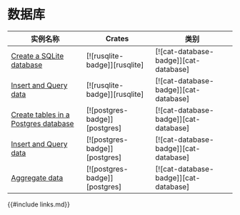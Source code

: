 # 数据库

<!--
> [database.md](https://github.com/rust-lang-nursery/rust-cookbook/blob/master/src/database.md)
> <br />
> commit 5824ee21eb8100b5795053a6d3bd61ed8b569cac - 2019.04.12
-->

| 实例名称 | Crates | 类别 |
|--------|--------|------------|
| [Create a SQLite database][ex-sqlite-initialization] | [![rusqlite-badge]][rusqlite] | [![cat-database-badge]][cat-database] |
| [Insert and Query data][ex-sqlite-insert-select] | [![rusqlite-badge]][rusqlite] | [![cat-database-badge]][cat-database] |
| [Create tables in a Postgres database][ex-postgres-create-tables] | [![postgres-badge]][postgres] | [![cat-database-badge]][cat-database] |
| [Insert and Query data][ex-postgres-insert-query-data] | [![postgres-badge]][postgres] | [![cat-database-badge]][cat-database] |
| [Aggregate data][ex-postgres-aggregate-data] | [![postgres-badge]][postgres] | [![cat-database-badge]][cat-database] |

[ex-sqlite-initialization]: database/sqlite.html#create-a-sqlite-database
[ex-sqlite-insert-select]:  database/sqlite.html#insert-and-select-data
[ex-postgres-create-tables]: database/postgres.html#create-tables-in-a-postgres-database
[ex-postgres-insert-query-data]: database/postgres.html#insert-and-query-data
[ex-postgres-aggregate-data]: database/postgres.html#aggregate-data

{{#include links.md}}
